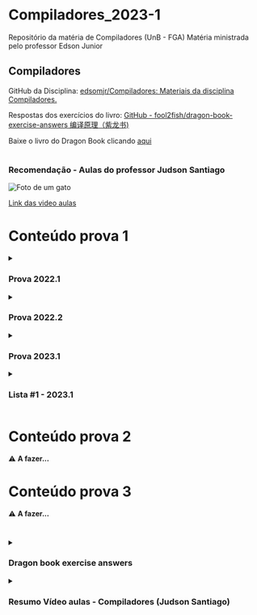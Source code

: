 # Compiladores_2023-1
Repositório da matéria de Compiladores (UnB - FGA) Matéria ministrada pelo professor Edson Junior

## Compiladores

GitHub da Disciplina: [edsomjr/Compiladores: Materiais da disciplina
Compiladores.](https://github.com/edsomjr/Compiladores)

Respostas dos exercícios do livro: [GitHub - fool2fish/dragon-book-exercise-answers
编译原理（紫龙书)](https://github.com/fool2fish/dragon-book-exercise-answers)

Baixe o livro do Dragon Book clicando [aqui](https://github.com/ananorberto/Compiladores_2023-1/raw/main/dragons_book.pdf)
#
### Recomendação - Aulas do professor Judson Santiago
![Foto de um
gato](https://i.ytimg.com/vi/jgI711CrnnY/hqdefault.jpg?sqp=-oaymwEXCNACELwBSFryq4qpAwkIARUAAIhCGAE=&rs=AOn4CLCDf_lFr_zH1P6Vn2j8MGPozU2iqA)

[Link das video aulas](https://www.youtube.com/playlist?list=PLX6Nyaq0ebfhI396WlWN6WlBm-tp7vDtV)
#

# Conteúdo prova 1

<details>
  <summary>
    <h3> Prova 2022.1 </h3>
  </summary>

  [Gabarito
  oficial](https://github.com/ananorberto/Compiladores_2023-1/blob/main/Provas%20anteriores%20e%20lista/gab_2022_1-p1.pdf)

  1. Complete a sentença:

  “A compilação pode ser dividida em `6`fases, as quais podem ser classificadas em duas partes: `análise` e `síntese`.
  Outra organização possível separa as `4` primeiras fases na interface de vanguarda e as `2` últimas fases na interface
  de retaguarda.”

  #
  2. Considere a gramática livre de contexto G abaixo:
  `S → S concat L | S replace L L | ∊
  L → a | b | c`


  De acordo com as convenções de notação, responda as questões abaixo?
  (i) (2 pontos) Quais são os não-terminais de G?

  > Os não-terminais de G são `S e L`.

  <details>
    <summary>Explicação</summary>


    >💡 Os símbolos não-terminais são aqueles que podem ser expandidos em outros símbolos através das produções da
    gramática. No caso da gramática G
    > dada, existem dois não-terminais, S e L, que representam sequências de símbolos que podem ser derivados a partir
    das produções da gramática.

  </details>


  (ii) (2 pontos) Quais são os terminais de G?

  > Os terminais de G são `concat, replace, ∊, a, b e c`.

  <details>
    <summary>Explicação</summary>


    >💡 Os terminais de uma gramática livre de contexto são os símbolos que não podem ser mais derivados a partir das
    produções da gramática, ou seja,
    > são os símbolos que aparecem nas folhas da árvore de derivação. No caso da gramática G dada, os terminais são
    concat, replace, ∊, a, b e c, que
    > não podem mais ser derivados a partir das produções da gramática.

  </details>


  (iii) (1 ponto) Qual é o símbolo de partida de G?

  > O símbolo de partida de G é S (não-terminal da primeira produção listada).
  <details>
    <summary>Explicação</summary>

    >💡 Em outras palavras, quando começamos a usar a gramática G para gerar sequências de símbolos, começamos com o
    não-terminal S, e a partir daí podemos derivar sequências de símbolos usando as produções de G. Então, podemos dizer
    que S é o símbolo de partida de G.
  </details>

  #
  3. Assinale a alternativa correta.
  Considere o seguinte código de máquina de pilha:
  `value-l a
  push 5
  push 2
  ⌽
  value-r b
  ⍨`
  Marque a expressão, em notação infixada, que é avaliada por este código. Assuma que as operações ⌽ e ⍨ sejam binárias
  e que o ordem de extração dos operando da pilha seja a seguinte: primeiro o operando à direita, em seguida o operando
  à esquerda.


  (X) a := (5 ⌽ 2) ⍨ b
  (B) a := b ⍨ (2 ⌽ 5)
  (C) a := (b ⍨ 2) ⌽ 5
  (D) a := 5 ⌽ (2 ⍨ b)

  >💡 Resposta correta a := (5 ⌽ 2) ⍨ b.
  <details>
    <summary>Explicação</summary>

    1. A instrução "value-l a" indica que a variável "a" será o destino da operação que será realizada, e a instrução
    "value-r b" indica que a variável "b" será o segundo operando.
    2. Em seguida, a instrução "push 5" coloca o valor 5 no topo da pilha, seguida pela instrução "push 2" que coloca o
    valor 2 no topo da pilha.
    3. A instrução "⌽" retira os dois valores do topo da pilha e aplica o operador ⌽, que realiza uma operação binária
    com a ordem dos operandos invertida. Portanto, essa instrução avalia a expressão 2 ⌽ 5 e coloca o resultado (que é 5
    ⌽ 2) no topo da pilha.
    4. Por fim, a instrução "⍨" retira o valor no topo da pilha (que é o resultado da operação anterior, 5 ⌽ 2) e o
    coloca no segundo lugar da pilha, invertendo a ordem dos dois valores na pilha. Assim, o valor final na pilha é o
    resultado da expressão (5 ⌽ 2) ⍨ b, que é atribuído à variável "a”

  </details>
  #
  4. Julgue os itens abaixo. Em cada item, preencha os parêntesis com V (verdadeiro) ou F (falso).


  ( F ) Em uma produção, o símbolo não-terminal que será produzido fica do lado direito da seta.

  <details>
    <summary>💡 Explicação do porquê é falsa</summary>

    > A afirmação é falsa, pois em uma gramática livre de contexto, as regras de produção são escritas com uma seta →. O
    lado esquerdo contém um único símbolo não-terminal, enquanto o lado direito contém uma sequência de símbolos
    terminais e/ou não-terminais.
    Exemplo: `S → aB` (O símbolo não-terminal S é produzido a partir da sequência de símbolos "aB").

  </details>

  ( V ) O símbolo ∊ representa uma cadeia de Tokens vazia.
  ( F ) Uma gramática livre de contexto é ambígua se existe ao menos uma expressão que não possui árvore sintática.

  <details>
    <summary>💡 Explicação do porquê é falsa</summary>

    > Uma gramática é ambígua se existem duas ou mais árvores sintáticas distintas para a mesma sentença. Se uma
    expressão não possui árvore sintática, então ela não é derivável e, portanto, não pode ser ambígua ou não ambígua.

  </details>

  ( F ) Em uma definição dirigida pela sintaxe, um atributo de um nó n é dito sintetizado se ele depende apenas dos
  valores dos atributos das folhas da árvore.

  <details>
    <summary>💡 Explicação do porquê é falsa</summary>
    💡 Explicação do porquê é falsa

    > Um atributo de um nó é dito sintetizado se ele pode ser calculado a partir dos valores dos atributos dos filhos do
    nó da árvore. Sendo assim, o atributo pode depender de outros nós além das folhas da subárvore abaixo dele.

  </details>

  ( V ) Em um esquema de tradução, as ações semânticas são inseridas no lado direito da produção e são delimitadas por
  chaves.

  #
  5. Na linguagem de programação C o enunciado `do-while` possui a forma

  `do { cmd } while ( expr );`

  O laço inicia executando cmd. Em seguida, expr é avaliada: caso seja verdadeira, o laço reinicia com uma nova execução
  de cmd; caso contrário, o laço é encerrado. O significado do enunciado `do-while` é similar a

  `cmd ; while ( expr ) { cmd }`

  Construa um gabarito para a tradução dirigida pela sintaxe que traduz enunciados `do-while` em C para código de
  máquina de pilha.


  <table>
    <thead>
      <tr>
        <th>RÓTULO LOOP</th>
      </tr>
    </thead>
    <tbody>
      <tr>
        <td>CÓDIGO PARA cmd</td>
      </tr>
      <tr>
        <td>CÓDIGO PARA expr</td>
      </tr>
      <tr>
        <td>gotrue loop</td>
      </tr>
    </tbody>
  </table>


</details>
<details>
  <summary>
    <h3> Prova 2022.2 </h3>
  </summary>

</details>
<details>
  <summary>
    <h3> Prova 2023.1 </h3>
  </summary>

  Resposta questão 15 - Lógica da questão:

  [CONVIERTE UN NUMERAL DE BASE 7 A BASE DECIMAL](https://www.youtube.com/shorts/qnHaeTIIm9o)

  [https://www.youtube.com/shorts/qnHaeTIIm9o](https://www.youtube.com/shorts/qnHaeTIIm9o)

</details>
<details>
  <summary>
    <h3> Lista #1 - 2023.1 </h3>
  </summary>

  [lista_1.pdf](https://github.com/ananorberto/Compiladores_2023-1/blob/main/Provas%20anteriores%20e%20lista/lista_1.pdf)

  <details>
    <summary>
      Respostas
    </summary>
      
1. S → SS+ | SS x | a

```c
    S
    |
  /   \
SS+    ax
||     |
aa  +  ax
```

c. Expressões pós-fixadas de adição e multiplicação

2.  Lista →id, Lista | id 

  </details>
</details>


# Conteúdo prova 2

:warning: **A fazer...**

#

# Conteúdo prova 3

:warning: **A fazer...**
#

<details>
  <summary>
    <h3>Dragon book exercise answers</h3>
  </summary>

  ### **1.1.1**

  Qual é a diferença entre um compilador e um intérprete?

  ### Resposta

  Um compilador é um programa que pode ler um programa em um idioma - o idioma de origem - e traduzi-lo para um programa
  equivalente em outro idioma – o idioma de destino e relatar qualquer erros no programa de origem que ele detecta
  durante o processo de tradução.

  O intérprete executa diretamente as operações especificadas no programa de origem nas entradas fornecidas pelo
  usuário.

  ### **1.1.2**

  Quais são as vantagens de:
  (a) um compilador sobre um intérprete
  (b) um intérprete sobre um compilador?

  ### Resposta

  a. O programa de destino no idioma da máquina produzido por um compilador geralmente é muito mais rápido que um
  intérprete no mapeamento de entradas para saídas.

  b. Um intérprete geralmente pode fornecer um diagnóstico de erro melhor do que um compilador, porque executa a
  instrução do programa de origem por instrução.

  ### **1.1.3**

  Quais são as vantagens de um sistema de processamento de idiomas no qual o compilador produz linguagem de montagem em
  vez de linguagem de máquina?

  ### Resposta

  O compilador pode produzir um programa em linguagem de montagem como sua saída, porque a linguagem assembly é mais
  fácil de produzir como saída e mais fácil de depurar.

  ### **1.1.4**

  Um compilador que traduz um idioma de alto nível em outro de alto nível idioma é chamado de *fonte a fonte* tradutor.
  Quais são as vantagens para usando C como idioma de destino para um compilador?

  ### Resposta

  Para a linguagem C, existem muitos compiladores disponíveis que compilam em quase todo hardware.

  ### **1.1.5**

  Descreva algumas das tarefas que um montador precisa executar.

  ### Resposta

  Traduz do idioma da montagem para o código da máquina. Este código de máquina é realocável.

</details>


<details>
  <summary>
    <h3>Resumo Vídeo aulas - Compiladores (Judson Santiago)</h3>
  </summary>


- Aula00 (Introdução)
    - Existem dois tipos de processadores de linguagem:
        - Compiladores: traduzem programas para linguagem de máquina
        - Interpretadores: executam programas em linguagem de alto nível
    - A compilação se divide em duas partes:
        - Análise: leitura e análise do código fonte (3 analise - Decomposição)
        - Síntese: geração e otimização de código abjeto (3 síntese - Produção)
    - O desenvolvimento de um compilador é uma tarefa complexa
        - Ele deve estar correto, ser eficiente e ter uma boa usabilidade
- Aula01(Ambiente Linux) e Aula02( Ambiente VS Code)
    
    [Aula 01 - Ambiente Linux | Histórico | Terminal | Shell | g++ | gdb | make | cmake | Compiladores](https://www.youtube.com/live/JJmf1wlNGeQ?feature=share)
    
    [Aula 02 - Ambiente VS Code | Visual Studio Code | C++ | Make | CMake | g++ | gdb | Compiladores](https://www.youtube.com/live/7WrTl_MaLk8?feature=share)
    
- Aula03 (Tradução Dirigida pela Sintaxe)
    
    Pulamos o `Analisador Léxico`  poque usamos dígitos simples (1 | 2 | 3)
    
    ![Untitled](Compiladores%20c5d1f86db6d941e793f1b8acb658b62d/Untitled.png)
    
    - Uma Gramática é formada por um conjunto de produções.
        - Elas descrevem as construções de uma língua.
        - Cadeias válidas podem ser visualizadas por árvores de derivação.
    - A tradução dirigida por sintaxe permite construir um tradutor simples usando uma busca em profundidade na árvore de derivação:
        - Anotada com atributos
        - Modificada por ações semânticas
    - Essa técnica de tradução ilustra de forma simples a análise sintática.
- Aula04(Análise Sintática)

</details>
